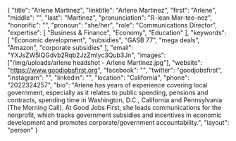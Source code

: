 {
  "title": "Arlene Martinez",
  "linktitle": "Arlene Martinez",
  "first": "Arlene",
  "middle": "",
  "last": "Martinez",
  "pronunciation": "R-lean Mar-tee-nez",
  "honorific": "",
  "pronoun": "she/her",
  "role": "Communications Director",
  "expertise": [
    "Business & Finance",
    "Economy",
    "Education"
  ],
  "keywords": [
    "Economic development",
    "subsidies",
    "GASB 77",
    "mega deals",
    "Amazon",
    "corporate subsidies"
  ],
  "email": "YXJsZW5lQGdvb2Rqb2JzZmlyc3Qub3Jn",
  "images": ["/img/uploads/arlene headshot - Arlene Martinez.jpg"],
  "website": "https://www.goodjobsfirst.org",
  "facebook": "",
  "twitter": "goodjobsfirst",
  "instagram": "",
  "linkedin": "",
  "location": "California",
  "phone": "2022324257",
  "bio": "Arlene has years of experience covering local government, especially as it relates to public spending, pensions and contracts, spending time in Washington, D.C., California and Pennsylvania (The Morning Call). At Good Jobs First, she leads communications for the nonprofit, which tracks government subsidies and incentives in economic development and promotes corporate/government accountability.",
  "layout": "person"
}
